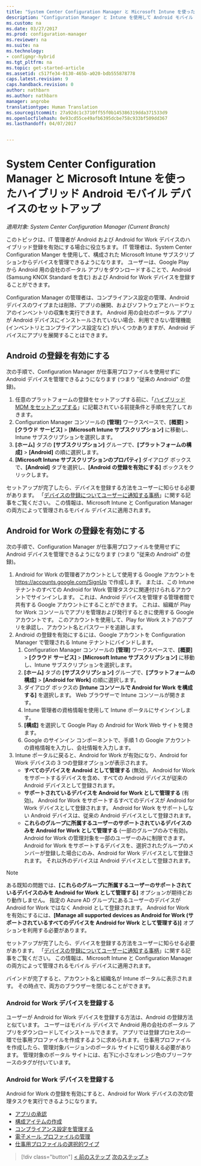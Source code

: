 ```yaml
---
title: "System Center Configuration Manager と Microsoft Intune を使ったハイブリッド Android デバイス管理のセットアップ | Microsoft Docs"
description: "Configuration Manager と Intune を使用して Android モバイル デバイスを管理できるように準備します。"
ms.custom: na
ms.date: 03/27/2017
ms.prod: configuration-manager
ms.reviewer: na
ms.suite: na
ms.technology:
- configmgr-hybrid
ms.tgt_pltfrm: na
ms.topic: get-started-article
ms.assetid: c517fe34-0130-465b-a020-bdb555878778
caps.latest.revision: 9
caps.handback.revision: 0
author: nathbarn
ms.author: nathbarn
manager: angrobe
translationtype: Human Translation
ms.sourcegitcommit: 27a92dc1c3710ff55f0b145386319dda371533d9
ms.openlocfilehash: 0e93cd55ce49afb6395dcbe758c933bf509dd367
ms.lasthandoff: 04/07/2017


---
```

# <a name="set-up-android-hybrid-device-management-with-system-center-configuration-manager-and-microsoft-intune"></a>System Center Configuration Manager と Microsoft Intune を使ったハイブリッド Android モバイル デバイスのセットアップ

*適用対象: System Center Configuration Manager (Current Branch)*

このトピックは、IT 管理者が Android および Android for Work デバイスのハイブリッド登録を有効にする場合に役立ちます。 IT 管理者は、System Center Configuration Manger を使用して、構成された Microsoft Intune サブスクリプションからデバイスを管理できるようになります。 ユーザーは、Google Play から Android 用の会社のポータル アプリをダウンロードすることで、Android (Samsung KNOX Standard を含む) および Android for Work デバイスを登録することができます。 

Configuration Manager の管理者は、コンプライアンス設定の管理、Android デバイスのワイプまたは削除、アプリの展開、およびソフトウェアとハードウェアのインベントリの収集を実行できます。 Android 用の会社のポータル アプリが Android デバイスにインストールされていない場合、利用できない管理機能 (インベントリとコンプライアンス設定など) がいくつかありますが、Android デバイスにアプリを展開することはできます。  

## <a name="enable-android-enrollment"></a>Android の登録を有効にする  
次の手順で、Configuration Manager が仕事用プロファイルを使用せずに Android デバイスを管理できるようになります (つまり "従来の Android" の登録)。

1. 任意のプラットフォームの登録をセットアップする前に、「[ハイブリッド MDM をセットアップする](setup-hybrid-mdm.md)」に記載されている前提条件と手順を完了しておきます。  
2. Configuration Manager コンソールの **[管理]** ワークスペースで、**[概要]** > **[クラウド サービス]** > **[Microsoft Intune サブスクリプション]** に移動し、Intune サブスクリプションを選択します。  
3. **[ホーム]** タブの **[サブスクリプション]** グループで、**[プラットフォームの構成]**  >  **[Android]** の順に選択します。  
4. **[Microsoft Intune サブスクリプションのプロパティ]** ダイアログ ボックスで、**[Android]** タブを選択し、**[Android の登録を有効にする]** ボックスをクリックします。  

 セットアップが完了したら、デバイスを登録する方法をユーザーに知らせる必要があります。 「[デバイスの登録についてユーザーに通知する事柄](https://docs.microsoft.com/intune/deploy-use/what-to-tell-your-end-users-about-using-microsoft-intune)」に関する記事をご覧ください。 この情報は、Microsoft Intune と Configuration Manager の両方によって管理されるモバイル デバイスに適用されます。

## <a name="enable-android-for-work-enrollment"></a>Android for Work の登録を有効にする
次の手順で、Configuration Manager が仕事用プロファイルを使用せずに Android デバイスを管理できるようになります (つまり "従来の Android" の登録)。

1. Android for Work の管理者アカウントとして使用する Google アカウントを https://accounts.google.com/SignUp で作成します。 または、この Intune テナントのすべての Android for Work 管理タスクに関連付けられるアカウントでサインインします。 これは、Android デバイスを管理する管理者間で共有する Google アカウントにすることができます。 これは、組織が Play for Work コンソールでアプリを管理および発行するときに使用する Google アカウントです。 このアカウントを使用して、Play for Work ストアのアプリを承認し、アカウント名とパスワードを追跡します。
2. Android の登録を有効にするには、Google アカウントを Configuration Manager で管理される Intune テナントにバインドします。
   1. Configuration Manager コンソールの **[管理]** ワークスペースで、**[概要]** > **[クラウド サービス]** > **[Microsoft Intune サブスクリプション]** に移動し、Intune サブスクリプションを選択します。
   2. **[ホーム]** タブの **[サブスクリプション]** グループで、**[プラットフォームの構成]**  >  **[Android for Work]** の順に選択します。
   3. ダイアログ ボックスの **[Intune コンソールで Android for Work を構成する]** を選択します。 Web ブラウザーで Intune コンソールが開きます。
   4. Intune 管理者の資格情報を使用して Intune ポータルにサインインします。
   5. **[構成]** を選択して Google Play の Android for Work Web サイトを開きます。
   6. Google のサインイン コンポーネントで、手順 1 の Google アカウントの資格情報を入力し、会社情報を入力します。
3. Intune ポータルに戻ると、Android for Work が有効になり、Android for Work デバイスの 3 つの登録オプションが表示されます。
   - **すべてのデバイスを Android として管理する** (無効)。 Android for Work をサポートするデバイスを含め、すべての Android デバイスが従来の Android デバイスとして登録されます。
   - **サポートされているデバイスを Android for Work として管理する** (有効)。 Android for Work をサポートするすべてのデバイスが Android for Work デバイスとして登録されます。 Android for Work をサポートしない Android デバイスは、従来の Android デバイスとして登録されます。
   - **これらのグループに所属するユーザーのサポートされているデバイスのみを Android for Work として管理する** (一部のグループのみで有効)。 Android for Work の管理対象を一部のユーザーのみに制限できます。 Android for Work をサポートするデバイスを、選択されたグループのメンバーが登録した場合にのみ、Android for Work デバイスとして登録されます。 それ以外のデバイスは Android デバイスとして登録されます。

> [!NOTE]
> ある既知の問題では、**[これらのグループに所属するユーザーのサポートされているデバイスのみを Android for Work として管理する]** オプションが期待どおり動作しません。 指定の Azure AD グループにあるユーザーのデバイスが Android for Work ではなく Android として登録されます。 Android for Work を有効にするには、**[Manage all supported devices as Android for Work (サポートされているすべてのデバイスを Android for Work として管理する)]** オプションを利用する必要があります。


セットアップが完了したら、デバイスを登録する方法をユーザーに知らせる必要があります。 「[デバイスの登録についてユーザーに通知する事柄](https://docs.microsoft.com/intune/deploy-use/what-to-tell-your-end-users-about-using-microsoft-intune)」に関する記事をご覧ください。 この情報は、Microsoft Intune と Configuration Manager の両方によって管理されるモバイル デバイスに適用されます。

バインドが完了すると、アカウント名と組織名が Intune ポータルに表示されます。 その時点で、両方のブラウザーを閉じることができます。

### <a name="enroll-an-android-for-work-device"></a>Android for Work デバイスを登録する
ユーザーが Android for Work デバイスを登録する方法は、Android の登録方法と似ています。 ユーザーはモバイル デバイスで Android 用の会社のポータル アプリをダウンロードしてインストールできます。 アプリでは登録プロセスの一環で仕事用プロファイルを作成するように求められます。 仕事用プロファイルを作成したら、管理対象バージョンのポータル サイトに切り替える必要があります。 管理対象のポータル サイトには、右下に小さなオレンジ色のブリーフケースのタグが付いています。

### <a name="manage-android-for-work-devices"></a>Android for Work デバイスを登録する
Android for Work の登録を有効にすると、Android for Work デバイスの次の管理タスクを実行できるようになります。
- [アプリの承認](/sccm/mdm/deploy-use/creating-android-applications#approve-and-deploy-android-for-work-apps)
- [構成アイテムの作成](/sccm/mdm/deploy-use/create-configuration-items-for-android-for-work-devices-managed-without-the-client)
- [コンプライアンス設定を管理する](/sccm/mdm/deploy-use/create-configuration-items-for-android-for-work-devices-managed-without-the-client)
- [電子メール プロファイルの管理](/sccm/mdm/deploy-use/create-exchange-activesync-profiles)
- [仕事用プロファイルの選択的ワイプ](/sccm/mdm/deploy-use/wipe-lock-reset-devices#selective-wipe)

> [!div class="button"]
[< 前のステップ](create-service-connection-point.md)  [次のステップ >](set-up-additional-management.md)

